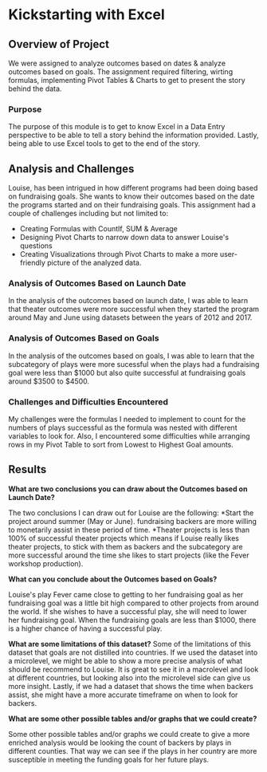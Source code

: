 # Kickstarting with Excel

## Overview of Project
We were assigned to analyze outcomes based on dates & analyze outcomes based on goals. The assignment required filtering, wirting formulas, implementing Pivot Tables & Charts to get to present the story behind the data.

### Purpose
The purpose of this module is to get to know Excel in a Data Entry perspective to be able to tell a story behind the information provided. Lastly, being able to use Excel tools to get to the end of the story.

## Analysis and Challenges

Louise, has been intrigued in how different programs had been doing based on fundraising goals. She wants to know their outcomes based on the date the programs started and on their fundraising goals. This assignment had a couple of challenges including but not limited to:
* Creating Formulas with CountIf, SUM & Average
* Designing Pivot Charts to narrow down data to answer Louise's questions
* Creating Visualizations through Pivot Charts to make a more user-friendly picture of the analyzed data.

### Analysis of Outcomes Based on Launch Date

In the analysis of the outcomes based on launch date, I was able to learn that theater outcomes were more successful when they started the program around May and June using datasets between the years of 2012 and 2017.

### Analysis of Outcomes Based on Goals

In the analysis of the outcomes based on goals, I was able to learn that the subcategory of plays were more sucessful when the plays had a fundraising goal were less than $1000 but also quite successful at fundraising goals around $3500 to $4500.

### Challenges and Difficulties Encountered
My challenges were the formulas I needed to implement to count for the numbers of plays successful as the formula was nested with different variables to look for. Also, I encountered some difficulties while arranging rows in my Pivot Table to sort from Lowest to Highest Goal amounts.

## Results

**What are two conclusions you can draw about the Outcomes based on Launch Date?**

The two conclusions I can draw out for Louise are the following:
*Start the project around summer (May or June). fundraising backers are more willing to monetarily assist in these period of time. 
*Theater projects is less than 100% of successful theater projects which means if Louise really likes theater projects, to stick with them as backers and the subcategory are more successful around the time she likes to start projects (like the Fever workshop production).

**What can you conclude about the Outcomes based on Goals?**

Louise's play Fever came close to getting to her fundraising goal as her fundraising goal was a little bit high compared to other projects from around the world. If she wishes to have a successful play, she will need to lower her fundraising goal. When the fundraising goals are less than $1000, there is a higher chance of having a successful play.

**What are some limitations of this dataset?**
Some of the limitations of this dataset that goals are not distilled into countries. If we used the dataset into a microlevel, we might be able to show a more precise analysis of what should be recommend to Louise. It is great to see it in a macrolevel and look at different countries, but looking also into the microlevel side can give us more insight. Lastly, if we had a dataset that shows the time when backers assist, she might have a more accurate timeframe on when to look for backers.

**What are some other possible tables and/or graphs that we could create?**

Some other possible tables and/or graphs we could create to give a more enriched analysis would be looking the count of backers by plays in different counties. That way we can see if the plays in her country are more susceptible in meeting the funding goals for her future plays.
